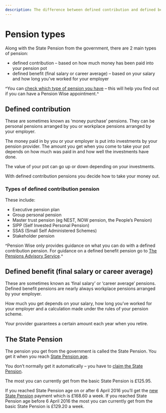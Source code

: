 ```yaml
---
description: The difference between defined contribution and defined benefit pensions and information on the State Pension.
---
```


# Pension types

Along with the State Pension from the government, there are 2 main types of pension:

- defined contribution – based on how much money has been paid into your pension pot
- defined benefit (final salary or career average) – based on your salary and how long you’ve worked for your employer

^You can [check which type of pension you have](/en/pension-type-tool) – this will help you find out if you can have a Pension Wise appointment.^

## Defined contribution

These are sometimes known as ‘money purchase’ pensions. They can be personal pensions arranged by you or workplace pensions arranged by your employer.

The money paid in by you or your employer is put into investments by your pension provider. The amount you get when you come to take your pot depends on how much was paid in and how well the investments have done.

The value of your pot can go up or down depending on your investments.

With defined contribution pensions you decide how to take your money out.

### Types of defined contribution pension

These include:

- Executive pension plan
- Group personal pension
- Master trust pension (eg NEST, NOW pension, the People’s Pension)
- SIPP (Self Invested Personal Pension)
- SSAS (Small Self Administered Schemes)
- Stakeholder pension

^Pension Wise only provides guidance on what you can do with a defined contribution pension. For guidance on a defined benefit pension go to [The Pensions Advisory Service](http://www.pensionsadvisoryservice.org.uk/).^

## Defined benefit (final salary or career average)

These are sometimes known as ‘final salary’ or ‘career average’ pensions. Defined benefit pensions are nearly always workplace pensions arranged by your employer.

How much you get depends on your salary, how long you’ve worked for your employer and a calculation made under the rules of your pension scheme.

Your provider guarantees a certain amount each year when you retire.

## The State Pension

The pension you get from the government is called the State Pension. You get it when you reach [State Pension age](https://www.gov.uk/calculate-state-pension/y/age).

You don’t normally get it automatically – you have to [claim the State Pension](https://www.gov.uk/state-pension/how-to-claim).

The most you can currently get from the basic State Pension is £125.95.

If you reached State Pension age on or after 6 April 2016 you’ll get the [new State Pension](https://www.gov.uk/new-state-pension) payment which is £168.60 a week. If you reached State Pension age before 6 April 2016 the most you can currently get from the basic State Pension is £129.20 a week.
